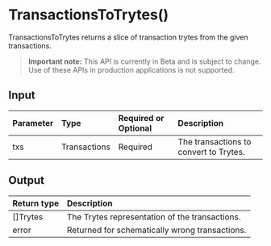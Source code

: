 # TransactionsToTrytes()
TransactionsToTrytes returns a slice of transaction trytes from the given transactions.
> **Important note:** This API is currently in Beta and is subject to change. Use of these APIs in production applications is not supported.


## Input

| Parameter       | Type | Required or Optional | Description |
|:---------------|:--------|:--------| :--------|
| txs | Transactions | Required | The transactions to convert to Trytes.  |




## Output

| Return type     | Description |
|:---------------|:--------|
| []Trytes | The Trytes representation of the transactions. |
| error | Returned for schematically wrong transactions. |



